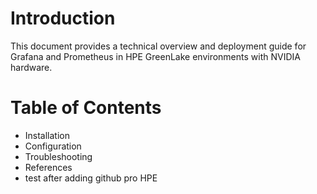 # Introduction
This document provides a technical overview and deployment guide for Grafana and Prometheus in HPE GreenLake environments with NVIDIA hardware.

# Table of Contents
- Installation
- Configuration
- Troubleshooting
- References
- test after adding github pro HPE

